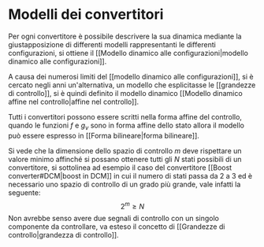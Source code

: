 # Modelli dei convertitori
Per ogni convertitore è possibile descrivere la sua dinamica mediante la giustapposizione di differenti modelli rappresentanti le differenti configurazioni, si ottiene il [[Modello dinamico alle configurazioni|modello dinamico alle configurazioni]].

A causa dei numerosi limiti del [[modello dinamico alle configurazioni]], si è cercato 
negli anni un'alternativa, un modello che esplicitasse le [[grandezze di controllo]], si è quindi definito il modello dinamico [[Modello dinamico affine nel controllo|affine nel controllo]].

Tutti i convertitori possono essere scritti nella forma affine del controllo, quando le funzioni $f$ e $g_\nu$ sono in forma affine dello stato allora il modello può essere espresso in [[Forma bilineare|forma bilineare]]. 

Si vede che la dimensione dello spazio di controllo $m$ deve rispettare un valore minimo affinché si possano ottenere tutti gli $N$ stati possibili di un convertitore, si sottolinea ad esempio il caso del convertitore [[Boost converter#DCM|boost in DCM]] in cui il numero di stati passa da 2 a 3 ed è necessario uno spazio di controllo di un grado più grande, vale infatti la seguente:
$$
2^m \geq N
$$
Non avrebbe senso avere due segnali di controllo con un singolo componente da controllare, va esteso il concetto di [[Grandezze di controllo|grandezza di controllo]].

